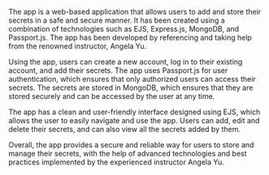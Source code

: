 The app is a web-based application that allows users to add and store their secrets in a safe and secure manner. It has been created using a combination of technologies such as EJS, Express.js, MongoDB, and Passport.js. The app has been developed by referencing and taking help from the renowned instructor, Angela Yu.

Using the app, users can create a new account, log in to their existing account, and add their secrets. The app uses Passport.js for user authentication, which ensures that only authorized users can access their secrets. The secrets are stored in MongoDB, which ensures that they are stored securely and can be accessed by the user at any time.

The app has a clean and user-friendly interface designed using EJS, which allows the user to easily navigate and use the app. Users can add, edit and delete their secrets, and can also view all the secrets added by them.

Overall, the app provides a secure and reliable way for users to store and manage their secrets, with the help of advanced technologies and best practices implemented by the experienced instructor Angela Yu.
